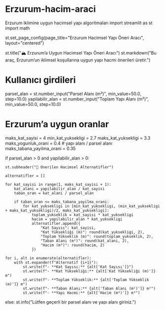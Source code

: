 # Erzurum-hacim-araci
Erzurum iklimine uygun hacimsel yapı algoritmaları
import streamlit as st
import math

st.set_page_config(page_title="Erzurum Hacimsel Yapı Öneri Aracı", layout="centered")

st.title("🏔️ Erzurum’a Uygun Hacimsel Yapı Öneri Aracı")
st.markdown("Bu araç, Erzurum’un iklimsel koşullarına uygun yapı hacmi önerileri üretir.")

# Kullanıcı girdileri
parsel_alan = st.number_input("Parsel Alanı (m²)", min_value=50.0, step=10.0)
yapilabilir_alan = st.number_input("Toplam Yapı Alanı (m²)", min_value=50.0, step=10.0)

# Erzurum’a uygun oranlar
maks_kat_sayisi = 4
min_kat_yuksekligi = 2.7
maks_kat_yuksekligi = 3.3
maks_yogunluk_orani = 0.4  # yapı alanı / parsel alanı
maks_tabana_yayilma_orani = 0.35

if parsel_alan > 0 and yapilabilir_alan > 0:

    st.subheader("📐 Önerilen Hacimsel Alternatifler")

    alternatifler = []

    for kat_sayisi in range(1, maks_kat_sayisi + 1):
        kat_alani = yapilabilir_alan / kat_sayisi
        taban_oran = kat_alani / parsel_alan

        if taban_oran <= maks_tabana_yayilma_orani:
            for kat_yuksekligi in [min_kat_yuksekligi, (min_kat_yuksekligi + maks_kat_yuksekligi)/2, maks_kat_yuksekligi]:
                toplam_yukseklik = kat_sayisi * kat_yuksekligi
                hacim = yapilabilir_alan * kat_yuksekligi
                alternatifler.append({
                    "Kat Sayısı": kat_sayisi,
                    "Kat Yüksekliği (m)": round(kat_yuksekligi, 2),
                    "Toplam Yükseklik (m)": round(toplam_yukseklik, 2),
                    "Taban Alanı (m²)": round(kat_alani, 2),
                    "Hacim (m³)": round(hacim, 2)
                })

    for i, alt in enumerate(alternatifler):
        with st.expander(f"Alternatif {i+1}"):
            st.write(f"- **Kat Sayısı:** {alt['Kat Sayısı']}")
            st.write(f"- **Kat Yüksekliği:** {alt['Kat Yüksekliği (m)']} m")
            st.write(f"- **Toplam Yükseklik:** {alt['Toplam Yükseklik (m)']} m")
            st.write(f"- **Taban Alanı:** {alt['Taban Alanı (m²)']} m²")
            st.write(f"- **Yapı Hacmi:** {alt['Hacim (m³)']} m³")
else:
    st.info("Lütfen geçerli bir parsel alanı ve yapı alanı giriniz.")
